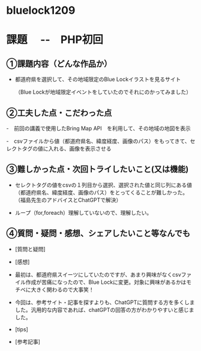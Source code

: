 # bluelock1209

# 課題　 --　PHP初回

## ①課題内容（どんな作品か）

- 都道府県を選択して、その地域限定のBlue Lockイラストを見るサイト

  （Blue Lockが地域限定イベントをしていたのでそれにのかってみました）
  
## ②工夫した点・こだわった点

-　前回の講義で使用したBring Map API　を利用して、その地域の地図を表示

-　csvファイルから値（都道府県名、緯度経度、画像のパス）をもってきて、セレクトタグの値に入れる、画像を表示させる


## ③難しかった点・次回トライしたいこと(又は機能)

- セレクトタグの値をcsvの１列目から選択、選択された値と同じ列にある値（都道府県名、緯度経度、画像のパス）をとってくることが難しかった。
  （福島先生のアドバイスとChatGPTで解決）
  
- ループ（for,foreach）理解していないので、理解したい。

## ④質問・疑問・感想、シェアしたいこと等なんでも

- [質問と疑問]
   
- [感想]

- 最初は、都道府県スイーツにしていたのですが、あまり興味がなくcsvファイル作成が苦痛になったので、Blue Lockに変更。対象に興味があるかはモチベに大きく関わるので大事笑！
  
- 今回は、参考サイト・記事を探すよりも、ChatGPTに質問する方を多くしました。汎用的な内容であれば、chatGPTの回答の方がわかりやすいと感じました。

- [tips]

- [参考記事]


